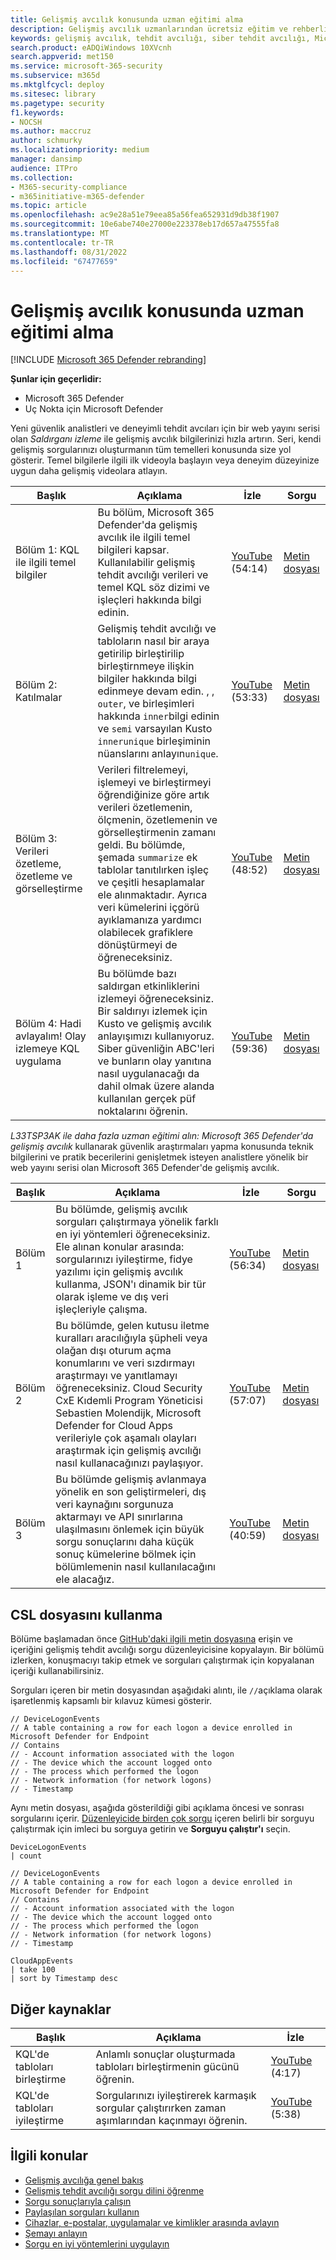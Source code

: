 ```yaml
---
title: Gelişmiş avcılık konusunda uzman eğitimi alma
description: Gelişmiş avcılık uzmanlarından ücretsiz eğitim ve rehberlik
keywords: gelişmiş avcılık, tehdit avcılığı, siber tehdit avcılığı, Microsoft 365 Defender, microsoft 365, m365, arama, sorgu, dil, eğitim, senaryolar, temelden ileri düzeye, videolar, adım adım
search.product: eADQiWindows 10XVcnh
search.appverid: met150
ms.service: microsoft-365-security
ms.subservice: m365d
ms.mktglfcycl: deploy
ms.sitesec: library
ms.pagetype: security
f1.keywords:
- NOCSH
ms.author: maccruz
author: schmurky
ms.localizationpriority: medium
manager: dansimp
audience: ITPro
ms.collection:
- M365-security-compliance
- m365initiative-m365-defender
ms.topic: article
ms.openlocfilehash: ac9e28a51e79eea85a56fea652931d9db38f1907
ms.sourcegitcommit: 10e6abe740e27000e223378eb17d657a47555fa8
ms.translationtype: MT
ms.contentlocale: tr-TR
ms.lasthandoff: 08/31/2022
ms.locfileid: "67477659"
---
```

# <a name="get-expert-training-on-advanced-hunting"></a>Gelişmiş avcılık konusunda uzman eğitimi alma

[!INCLUDE [Microsoft 365 Defender rebranding](../includes/microsoft-defender.md)]

**Şunlar için geçerlidir:**

- Microsoft 365 Defender
- Uç Nokta için Microsoft Defender

Yeni güvenlik analistleri ve deneyimli tehdit avcıları için bir web yayını serisi olan _Saldırganı izleme_ ile gelişmiş avcılık bilgilerinizi hızla artırın. Seri, kendi gelişmiş sorgularınızı oluşturmanın tüm temelleri konusunda size yol gösterir. Temel bilgilerle ilgili ilk videoyla başlayın veya deneyim düzeyinize uygun daha gelişmiş videolara atlayın.

| Başlık | Açıklama | İzle | Sorgu |
|---|---|---|---|
| Bölüm 1: KQL ile ilgili temel bilgiler | Bu bölüm, Microsoft 365 Defender'da gelişmiş avcılık ile ilgili temel bilgileri kapsar. Kullanılabilir gelişmiş tehdit avcılığı verileri ve temel KQL söz dizimi ve işleçleri hakkında bilgi edinin. | [YouTube](https://youtu.be/0D9TkGjeJwM?t=351) (54:14) | [Metin dosyası](https://github.com/microsoft/Microsoft-365-Defender-Hunting-Queries/blob/master/Webcasts/TrackingTheAdversary/Episode%201%20-%20KQL%20Fundamentals.txt) |
| Bölüm 2: Katılmalar | Gelişmiş tehdit avcılığı ve tabloların nasıl bir araya getirilip birleştirilip birleştirnmeye ilişkin bilgiler hakkında bilgi edinmeye devam edin. , , `outer`, ve birleşimleri hakkında `inner`bilgi edinin ve `semi` varsayılan Kusto `innerunique` birleşiminin nüanslarını anlayın`unique`. | [YouTube](https://youtu.be/LMrO6K5TWOU?t=297) (53:33) | [Metin dosyası](https://github.com/microsoft/Microsoft-365-Defender-Hunting-Queries/blob/master/Webcasts/TrackingTheAdversary/Episode%202%20-%20Joins.txt) |
| Bölüm 3: Verileri özetleme, özetleme ve görselleştirme | Verileri filtrelemeyi, işlemeyi ve birleştirmeyi öğrendiğinize göre artık verileri özetlemenin, ölçmenin, özetlemenin ve görselleştirmenin zamanı geldi. Bu bölümde, şemada `summarize` ek tablolar tanıtılırken işleç ve çeşitli hesaplamalar ele alınmaktadır. Ayrıca veri kümelerini içgörü ayıklamanıza yardımcı olabilecek grafiklere dönüştürmeyi de öğreneceksiniz. | [YouTube](https://youtu.be/UKnk9U1NH6Y?t=296) (48:52) | [Metin dosyası](https://github.com/microsoft/Microsoft-365-Defender-Hunting-Queries/blob/master/Webcasts/TrackingTheAdversary/Episode%203%20-%20Summarizing%2C%20Pivoting%2C%20and%20Joining.txt) |
| Bölüm 4: Hadi avlayalım! Olay izlemeye KQL uygulama | Bu bölümde bazı saldırgan etkinliklerini izlemeyi öğreneceksiniz. Bir saldırıyı izlemek için Kusto ve gelişmiş avcılık anlayışımızı kullanıyoruz. Siber güvenliğin ABC'leri ve bunların olay yanıtına nasıl uygulanacağı da dahil olmak üzere alanda kullanılan gerçek püf noktalarını öğrenin. | [YouTube](https://youtu.be/2EUxOc_LNd8?t=291) (59:36) | [Metin dosyası](https://github.com/microsoft/Microsoft-365-Defender-Hunting-Queries/blob/master/Webcasts/TrackingTheAdversary/Episode%204%20-%20Lets%20Hunt.txt)

*L33TSP3AK ile daha fazla uzman eğitimi alın: Microsoft 365 Defender'da gelişmiş avcılık* kullanarak güvenlik araştırmaları yapma konusunda teknik bilgilerini ve pratik becerilerini genişletmek isteyen analistlere yönelik bir web yayını serisi olan Microsoft 365 Defender'de gelişmiş avcılık.

| Başlık | Açıklama | İzle | Sorgu |
|---|---|---|---|
| Bölüm 1  | Bu bölümde, gelişmiş avcılık sorguları çalıştırmaya yönelik farklı en iyi yöntemleri öğreneceksiniz. Ele alınan konular arasında: sorgularınızı iyileştirme, fidye yazılımı için gelişmiş avcılık kullanma, JSON'ı dinamik bir tür olarak işleme ve dış veri işleçleriyle çalışma. | [YouTube](https://www.youtube.com/watch?v=nMGbK-ALaVg&feature=youtu.be) (56:34) | [Metin dosyası](https://github.com/microsoft/Microsoft-365-Defender-Hunting-Queries/blob/master/Webcasts/l33tSpeak/Performance%2C%20Json%20and%20dynamics%20operator%2C%20external%20data.txt) |
| Bölüm 2 | Bu bölümde, gelen kutusu iletme kuralları aracılığıyla şüpheli veya olağan dışı oturum açma konumlarını ve veri sızdırmayı araştırmayı ve yanıtlamayı öğreneceksiniz. Cloud Security CxE Kıdemli Program Yöneticisi Sebastien Molendijk, Microsoft Defender for Cloud Apps verileriyle çok aşamalı olayları araştırmak için gelişmiş avcılığı nasıl kullanacağınızı paylaşıyor. | [YouTube](https://www.youtube.com/watch?v=QaUxdtNfbd8) (57:07) | [Metin dosyası](https://github.com/microsoft/Microsoft-365-Defender-Hunting-Queries/blob/master/Webcasts/l33tSpeak/MCAS%20-%20The%20Hunt.txt)
| Bölüm 3 | Bu bölümde gelişmiş avlanmaya yönelik en son geliştirmeleri, dış veri kaynağını sorgunuza aktarmayı ve API sınırlarına ulaşılmasını önlemek için büyük sorgu sonuçlarını daha küçük sonuç kümelerine bölmek için bölümlemenin nasıl kullanılacağını ele alacağız. | [YouTube](https://www.youtube.com/watch?v=vd5lgIJKmYs) (40:59) | [Metin dosyası](https://github.com/microsoft/Microsoft-365-Defender-Hunting-Queries/blob/master/Webcasts/l33tSpeak/l33tspeak%2011%20Oct%202021%20-%20externaldata%20and%20query%20partitioning.csl)

## <a name="how-to-use-the-csl-file"></a>CSL dosyasını kullanma

Bölüme başlamadan önce [GitHub'daki ilgili metin dosyasına](https://github.com/microsoft/Microsoft-365-Defender-Hunting-Queries/tree/master/Webcasts) erişin ve içeriğini gelişmiş tehdit avcılığı sorgu düzenleyicisine kopyalayın. Bir bölümü izlerken, konuşmacıyı takip etmek ve sorguları çalıştırmak için kopyalanan içeriği kullanabilirsiniz.

Sorguları içeren bir metin dosyasından aşağıdaki alıntı, ile `//`açıklama olarak işaretlenmiş kapsamlı bir kılavuz kümesi gösterir.

```kusto
// DeviceLogonEvents
// A table containing a row for each logon a device enrolled in Microsoft Defender for Endpoint
// Contains
// - Account information associated with the logon
// - The device which the account logged onto
// - The process which performed the logon
// - Network information (for network logons)
// - Timestamp
```

Aynı metin dosyası, aşağıda gösterildiği gibi açıklama öncesi ve sonrası sorgularını içerir. [Düzenleyicide birden çok sorgu](advanced-hunting-query-language.md#work-with-multiple-queries-in-the-editor) içeren belirli bir sorguyu çalıştırmak için imleci bu sorguya getirin ve **Sorguyu çalıştır'ı** seçin.

```kusto
DeviceLogonEvents
| count

// DeviceLogonEvents
// A table containing a row for each logon a device enrolled in Microsoft Defender for Endpoint
// Contains
// - Account information associated with the logon
// - The device which the account logged onto
// - The process which performed the logon
// - Network information (for network logons)
// - Timestamp

CloudAppEvents
| take 100
| sort by Timestamp desc
```


## <a name="other-resources"></a>Diğer kaynaklar

| Başlık | Açıklama | İzle |
|---|---|---|
|KQL'de tabloları birleştirme | Anlamlı sonuçlar oluşturmada tabloları birleştirmenin gücünü öğrenin. | [YouTube](https://www.youtube.com/watch?v=8qZx7Pp5XgM) (4:17) |
| KQL'de tabloları iyileştirme | Sorgularınızı iyileştirerek karmaşık sorgular çalıştırırken zaman aşımlarından kaçınmayı öğrenin. | [YouTube](https://www.youtube.com/watch?v=ceYvRuPp5D8) (5:38)  | 

## <a name="related-topics"></a>İlgili konular

- [Gelişmiş avcılığa genel bakış](advanced-hunting-overview.md)
- [Gelişmiş tehdit avcılığı sorgu dilini öğrenme](advanced-hunting-query-language.md)
- [Sorgu sonuçlarıyla çalışın](advanced-hunting-query-results.md)
- [Paylaşılan sorguları kullanın](advanced-hunting-shared-queries.md)
- [Cihazlar, e-postalar, uygulamalar ve kimlikler arasında avlayın](advanced-hunting-query-emails-devices.md)
- [Şemayı anlayın](advanced-hunting-schema-tables.md)
- [Sorgu en iyi yöntemlerini uygulayın](advanced-hunting-best-practices.md)

